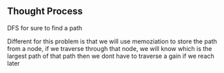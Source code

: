 ## Thought Process

DFS for sure to find a path

Different for this problem is that we will use memoziation to store the path from a node, if we traverse through that node, we will know which is the largest path of that path then we dont have to traverse a gain if we reach later 